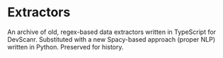 # Extractors

An archive of old, regex-based data extractors written in TypeScript for DevScanr. Substituted
with a new Spacy-based approach (proper NLP) written in Python. Preserved for history.
